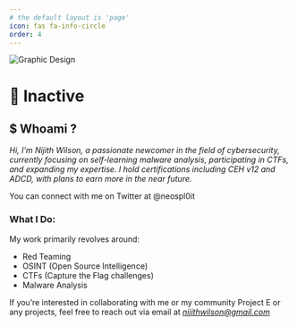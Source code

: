 ```yaml
---
# the default layout is 'page'
icon: fas fa-info-circle
order: 4
---
```


![Graphic Design](https://github.com/user-attachments/assets/da0df916-fa1c-49b0-a833-f6dbb37136e8)

# 🔴 Inactive 

## **$ Whoami ?**

*Hi, I’m Nijith Wilson, a passionate newcomer in the field of cybersecurity, currently focusing on self-learning malware analysis, participating in CTFs, and expanding my expertise. I hold certifications including CEH v12 and ADCD, with plans to earn more in the near future.*

You can connect with me on Twitter at @neospl0it 

### What I Do:

My work primarily revolves around:

- Red Teaming
- OSINT (Open Source Intelligence)
- CTFs (Capture the Flag challenges)
- Malware Analysis

If you’re interested in collaborating with me or my community Project E or any projects, feel free to reach out via email at *nijithwilson@gmail.com*


<script type="text/javascript" src="https://cdnjs.buymeacoffee.com/1.0.0/button.prod.min.js" data-name="bmc-button" data-slug="neosploit" data-color="#f50000" data-emoji="📖"  data-font="Cookie" data-text="Buy me a book" data-outline-color="#ffffff" data-font-color="#ffffff" data-coffee-color="#FFDD00" ></script>
